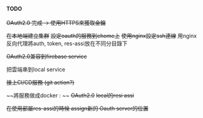 



#### TODO
~~OAuth2.0 完成 -> 使用HTTPS來獲取金鑰~~

~~在本地端建立集群~~
~~設定oauth的服務到ehome上~~
~~使用nginx設定ssh連線~~
用nginx反向代理將auth, token, res-assi放在不同分目錄下

~~OAuth2.0兼容到firebase service~~

把雲端串到local service

~~接上CI/CD服務 (git action?)~~


~~將服務做成docker : ~~
~~OAuth2.0~~
~~local的resi assi~~

~~在使用部屬res-assi的時候 assign新的 Oauth server的位置~~